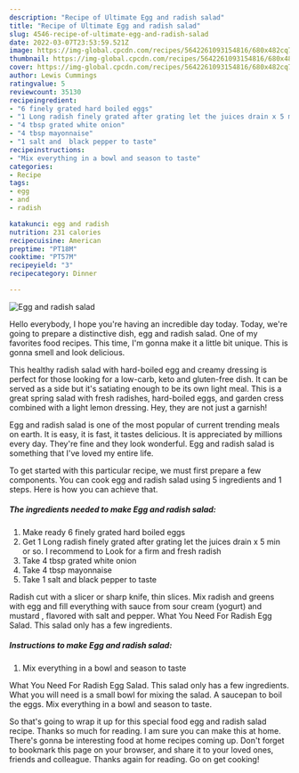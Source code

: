 ```yaml
---
description: "Recipe of Ultimate Egg and radish salad"
title: "Recipe of Ultimate Egg and radish salad"
slug: 4546-recipe-of-ultimate-egg-and-radish-salad
date: 2022-03-07T23:53:59.521Z
image: https://img-global.cpcdn.com/recipes/5642261093154816/680x482cq70/egg-and-radish-salad-recipe-main-photo.jpg
thumbnail: https://img-global.cpcdn.com/recipes/5642261093154816/680x482cq70/egg-and-radish-salad-recipe-main-photo.jpg
cover: https://img-global.cpcdn.com/recipes/5642261093154816/680x482cq70/egg-and-radish-salad-recipe-main-photo.jpg
author: Lewis Cummings
ratingvalue: 5
reviewcount: 35130
recipeingredient:
- "6 finely grated hard boiled eggs"
- "1 Long radish finely grated after grating let the juices drain x 5 min or so I recommend to Look for a firm and fresh radish"
- "4 tbsp grated white onion"
- "4 tbsp mayonnaise"
- "1 salt and  black pepper to taste"
recipeinstructions:
- "Mix everything in a bowl and season to taste"
categories:
- Recipe
tags:
- egg
- and
- radish

katakunci: egg and radish 
nutrition: 231 calories
recipecuisine: American
preptime: "PT18M"
cooktime: "PT57M"
recipeyield: "3"
recipecategory: Dinner

---
```



![Egg and radish salad](https://img-global.cpcdn.com/recipes/5642261093154816/680x482cq70/egg-and-radish-salad-recipe-main-photo.jpg)

Hello everybody, I hope you're having an incredible day today. Today, we're going to prepare a distinctive dish, egg and radish salad. One of my favorites food recipes. This time, I'm gonna make it a little bit unique. This is gonna smell and look delicious.

This healthy radish salad with hard-boiled egg and creamy dressing is perfect for those looking for a low-carb, keto and gluten-free dish. It can be served as a side but it&#39;s satiating enough to be its own light meal. This is a great spring salad with fresh radishes, hard-boiled eggs, and garden cress combined with a light lemon dressing. Hey, they are not just a garnish!

Egg and radish salad is one of the most popular of current trending meals on earth. It is easy, it is fast, it tastes delicious. It is appreciated by millions every day. They're fine and they look wonderful. Egg and radish salad is something that I've loved my entire life.


To get started with this particular recipe, we must first prepare a few components. You can cook egg and radish salad using 5 ingredients and 1 steps. Here is how you can achieve that.

<!--inarticleads1-->

##### The ingredients needed to make Egg and radish salad:

1. Make ready 6 finely grated hard boiled eggs
1. Get 1 Long radish finely grated after grating let the juices drain x 5 min or so. I recommend to Look for a firm and fresh radish
1. Take 4 tbsp grated white onion
1. Take 4 tbsp mayonnaise
1. Take 1 salt and  black pepper to taste


Radish cut with a slicer or sharp knife, thin slices. Mix radish and greens with egg and fill everything with sauce from sour cream (yogurt) and mustard , flavored with salt and pepper. What You Need For Radish Egg Salad. This salad only has a few ingredients. 

<!--inarticleads2-->

##### Instructions to make Egg and radish salad:

1. Mix everything in a bowl and season to taste


What You Need For Radish Egg Salad. This salad only has a few ingredients. What you will need is a small bowl for mixing the salad. A saucepan to boil the eggs. Mix everything in a bowl and season to taste. 

So that's going to wrap it up for this special food egg and radish salad recipe. Thanks so much for reading. I am sure you can make this at home. There's gonna be interesting food at home recipes coming up. Don't forget to bookmark this page on your browser, and share it to your loved ones, friends and colleague. Thanks again for reading. Go on get cooking!
